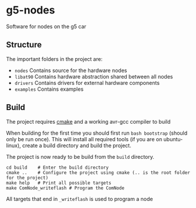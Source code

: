 g5-nodes
========

Software for nodes on the g5 car

Structure
---------
The important folders in the project are:
- `nodes` Contains source for the hardware nodes
- `libat90` Contains hardware abstraction shared between all nodes
- `drivers` Contains drivers for external hardware components
- `examples` Contains examples

Build
-----
The project requires [cmake](http://www.cmake.org/) and a working avr-gcc compiler  to build

When building for the first time you should first run `bash bootstrap` (should only be run once).
This will install all required tools (if you are on ubuntu-linux), create a build directory and build the project.

The project is now ready to be build from the `build` directory.

```
cd build    # Enter the build directory
cmake ..    # Configure the project using cmake (.. is the root folder for the project)
make help   # Print all possible targets
make ComNode_writeflash # Program the ComNode
```

All targets that end in `_writeflash` is used to program a node
